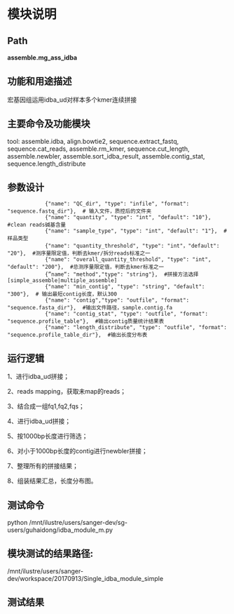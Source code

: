 
模块说明
==========================

Path
-----------

**assemble.mg_ass_idba**

功能和用途描述
-----------------------------------

宏基因组运用idba_ud对样本多个kmer连续拼接

主要命令及功能模块
-----------------------------------

tool: assemble.idba, align.bowtie2, sequence.extract_fastq, sequence.cat_reads, assemble.rm_kmer, sequence.cut_length,
assemble.newbler, assemble.sort_idba_result, assemble.contig_stat, sequence.length_distribute

参数设计
-----------------------------------

```
            {"name": "QC_dir", "type": "infile", "format": "sequence.fastq_dir"},  # 输入文件，质控后的文件夹
            {"name": "quantity", "type": "int", "default": "10"},  #clean reads碱基含量
            {"name": "sample_type", "type": "int", "default": "1"},  #样品类型
            {"name": "quantity_threshold", "type": "int"，"default": "20"},  #测序量限定值，判断去kmer/拆分reads标准之一
            {"name": "overall_quantity_threshold", "type": "int", "default": "200"},  #总测序量限定值，判断去kmer标准之一
            {”name“: "method","type": "string"},  #拼接方法选择[simple_assemble|multiple_assemble]
            {"name": "min_contig", "type": "string", "default": "300"},  # 输出最短contig长度，默认300
            {"name": "contig","type": "outfile", "format": "sequence.fasta_dir"},  #输出文件路径，sample.contig.fa
            {"name": "contig_stat", "type": "outfile", "format": "sequence.profile_table"},  #输出contig质量统计结果表
            {"name": "length_distribute", "type": "outfile", "format": "sequence.profile_table_dir"},  #输出长度分布表
```

运行逻辑
-----------------------------------
1、进行idba_ud拼接；

2、reads mapping，获取未map的reads；

3、结合成一组fq1,fq2,fqs；

4、进行idba_ud拼接；

5、按1000bp长度进行筛选；

6、对小于1000bp长度的contig进行newbler拼接；

7、整理所有的拼接结果；

8、组装结果汇总，长度分布图。

测试命令
-----------------------------------
python /mnt/ilustre/users/sanger-dev/sg-users/guhaidong/idba_module_m.py

模块测试的结果路径:
-----------------------------------
/mnt/ilustre/users/sanger-dev/workspace/20170913/Single_idba_module_simple

测试结果
-----------------------------------
